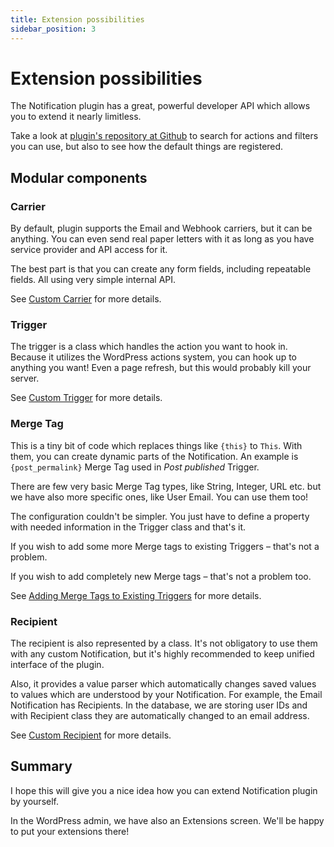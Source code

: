 ```yaml
---
title: Extension possibilities
sidebar_position: 3
---
```


# Extension possibilities

The Notification plugin has a great, powerful developer API which allows you to extend it nearly limitless.

Take a look at [plugin's repository at Github](https://github.com/BracketSpace/Notification/tree/master) to search for actions and filters you can use, but also to see how the default things are registered.

## Modular components

### Carrier

By default, plugin supports the Email and Webhook carriers, but it can be anything. You can even send real paper letters with it as long as you have service provider and API access for it.

The best part is that you can create any form fields, including repeatable fields. All using very simple internal API.

See [Custom Carrier](../carriers/custom-carrier) for more details.

### Trigger

The trigger is a class which handles the action you want to hook in. Because it utilizes the WordPress actions system, you can hook up to anything you want! Even a page refresh, but this would probably kill your server.

See [Custom Trigger](../triggers/custom-trigger) for more details.

### Merge Tag

This is a tiny bit of code which replaces things like `{this}` to `This`. With them, you can create dynamic parts of the Notification. An example is `{post_permalink}` Merge Tag used in _Post published_ Trigger.

There are few very basic Merge Tag types, like String, Integer, URL etc. but we have also more specific ones, like User Email. You can use them too!

The configuration couldn't be simpler. You just have to define a property with needed information in the Trigger class and that's it.

If you wish to add some more Merge tags to existing Triggers – that's not a problem.

If you wish to add completely new Merge tags – that's not a problem too.

See [Adding Merge Tags to Existing Triggers](../triggers/adding-merge-tags-to-existing-triggers) for more details.

### Recipient

The recipient is also represented by a class. It's not obligatory to use them with any custom Notification, but it's highly recommended to keep unified interface of the plugin.

Also, it provides a value parser which automatically changes saved values to values which are understood by your Notification. For example, the Email Notification has Recipients. In the database, we are storing user IDs and with Recipient class they are automatically changed to an email address.

See [Custom Recipient](../recipients/custom-recipient) for more details.

## Summary

I hope this will give you a nice idea how you can extend Notification plugin by yourself.

In the WordPress admin, we have also an Extensions screen. We'll be happy to put your extensions there!
